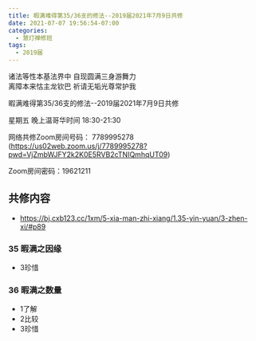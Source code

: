 ```yaml
---
title: 暇满难得第35/36支的修法--2019届2021年7月9日共修
date: 2021-07-07 19:56:54-07:00
categories:
  - 慧灯禅修班
tags:
  - 2019届
---
```

诸法等性本基法界中  自现圆满三身游舞力  
离障本来怙主龙钦巴  祈请无垢光尊常护我  

暇满难得第35/36支的修法--2019届2021年7月9日共修

星期五 晚上温哥华时间 18:30-21:30  

网络共修Zoom房间号码： 7789995278 (<https://us02web.zoom.us/j/7789995278?pwd=VjZmbWJFY2k2K0E5RVB2cTNIQmhqUT09>)

Zoom房间密码：19621211       

## 共修内容  

- <https://bj.cxb123.cc/1xm/5-xia-man-zhi-xiang/1.35-yin-yuan/3-zhen-xi/#p89>

### 35 暇满之因缘

- 3珍惜

### 36 暇满之数量

- 1了解
- 2比较
- 3珍惜